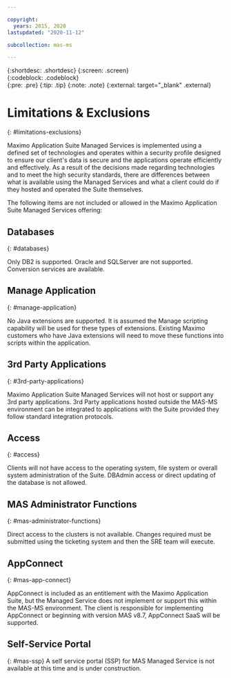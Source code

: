 ```yaml
---

copyright:
  years: 2015, 2020
lastupdated: "2020-11-12"

subcollection: mas-ms

---
```


{:shortdesc: .shortdesc}
{:screen: .screen}  
{:codeblock: .codeblock}  
{:pre: .pre}
{:tip: .tip}
{:note: .note}
{:external: target="_blank" .external}

# Limitations & Exclusions
{: #limitations-exclusions}

Maximo Application Suite Managed Services is implemented using a defined set of technologies and operates within a security profile designed to ensure our client's data is secure and the applications operate efficiently and effectively.  As a result of the decisions made regarding technologies and to meet the high security standards, there are differences between what is available using the Managed Services and what a client could do if they hosted and operated the Suite themselves.

The following items are not included or allowed in the Maximo Application Suite Managed Services offering:

## Databases
{: #databases}

Only DB2 is supported.  Oracle and SQLServer are not supported.  Conversion services are available.

## Manage Application
{: #manage-application}

No Java extensions are supported.  It is assumed the Manage scripting capability will be used for these types of extensions.  Existing Maximo customers who have Java extensions will need to move these functions into scripts within the application.

## 3rd Party Applications
{: #3rd-party-applications}

Maximo Application Suite Managed Services will not host or support any 3rd party applications.  3rd Party applications hosted outside the MAS-MS environment can be integrated to applications with the Suite provided they follow standard integration protocols.

## Access
{: #access}

Clients will not have access to the operating system, file system or overall system administration of the Suite.  DBAdmin access or direct updating of the database is not allowed.

## MAS Administrator Functions
{: #mas-administrator-functions}

Direct access to the clusters is not available.  Changes required must be submitted using the ticketing system and then the SRE team will execute. 

## AppConnect
{: #mas-app-connect}

AppConnect is included as an entitlement with the Maximo Application Suite, but the Managed Service does not implement or support this within the MAS-MS environment.  The client is responsible for implementing AppConnect or beginning with version MAS v8.7, AppConnect SaaS will be supported.

## Self-Service Portal
{: #mas-ssp}
A self service portal (SSP) for MAS Managed Service is not available at this time and is under construction.

